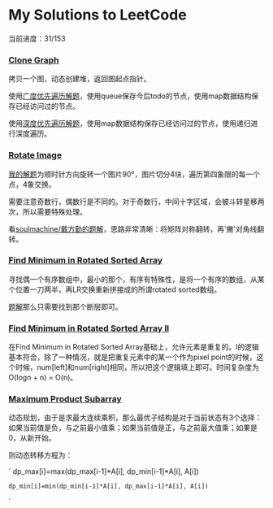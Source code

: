# My Solutions to LeetCode

当前进度：31/153

### [Clone Graph][1]

拷贝一个图，动态创建堆，返回图起点指针。

使用[广度优先遍历解题][1_0]，使用queue保存今后todo的节点，使用map数据结构保存已经访问过的节点。

使用[深度优先遍历解题][1_1]，使用map数据结构保存已经访问过的节点，使用递归进行深度遍历。

### [Rotate Image][2]

[我的解题][2_0]为顺时针方向旋转一个图片90°，图片切分4块，遍历第四象限的每一个点，4象交换。

需要注意奇数行，偶数行是不同的。对于奇数行，中间十字区域，会被斗转星移两次，所以需要特殊处理。

看[soulmachine/戴方勤的题解][soulmachine1]，思路非常清晰：将矩阵对称翻转，再'撇'对角线翻转。

### [Find Minimum in Rotated Sorted Array][3]

寻找偶一个有序数组中，最小的那个，有序有特殊性，是将一个有序的数组，从某个位置一刀两半，再LR交换重新拼接成的所谓rotated sorted数组。

[题解][3_0]那么只需要找到那个断层即可。

### [Find Minimum in Rotated Sorted Array II][4]

在Find Minimum in Rotated Sorted Array基础上，允许元素是重复的。I的逻辑基本符合，除了一种情况，就是把重复元素中的某一个作为pixel point的时候，这个时候，num[left]和num[right]相同，所以把这个逻辑填上即可。时间复杂度为O(logn + n) = O(n)。

### [Maximum Product Subarray][5]

动态规划，由于是求最大连续乘积，那么最优子结构是对于当前状态有3个选择：如果当前值是负，与之前最小值乘；如果当前值是正，与之前最大值乘；如果是0，从新开始。

则动态转移方程为：

`
	dp_max[i]=max(dp_max[i-1]*A[i], dp_min[i-1]*A[i], A[i])
	
	dp_min[i]=min(dp_min[i-1]*A[i], dp_max[i-1]*A[i], A[i])
`


[1]: https://oj.leetcode.com/problems/clone-graph/
[1_0]: https://github.com/rogerAce/LeetCodeSolution/blob/master/src/CloneGraph_bf.cpp
[1_1]: https://github.com/rogerAce/LeetCodeSolution/blob/master/src/CloneGraph_df.cpp
[2]: https://oj.leetcode.com/problems/rotate-image/
[2_0]: https://github.com/rogerAce/LeetCodeSolution/blob/master/src/RotateImage.cpp
[soulmachine1]: https://github.com/soulmachine/leetcode
[3]: https://oj.leetcode.com/problems/find-minimum-in-rotated-sorted-array/
[3_0]: https://github.com/rogerAce/LeetCodeSolution/blob/master/src/FindMinimuminRotatedSortedArray.cpp
[4]: https://oj.leetcode.com/problems/find-minimum-in-rotated-sorted-array-ii/
[5]: https://oj.leetcode.com/problems/maximum-product-subarray/